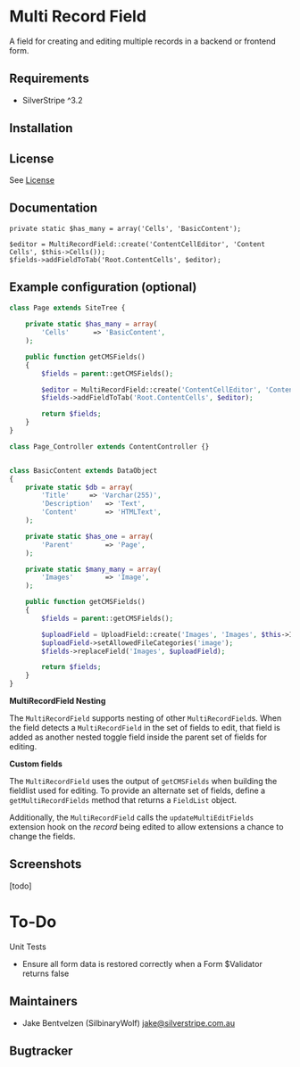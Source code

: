 # Multi Record Field

A field for creating and editing multiple records in a backend or frontend form.

## Requirements

 * SilverStripe ^3.2
 
## Installation


## License
See [License](license.md)

## Documentation
 
```
private static $has_many = array('Cells', 'BasicContent');

$editor = MultiRecordField::create('ContentCellEditor', 'Content Cells', $this->Cells());
$fields->addFieldToTab('Root.ContentCells', $editor);
```


## Example configuration (optional)

```php
class Page extends SiteTree {
	
	private static $has_many = array(
        'Cells'      => 'BasicContent',
    );

    public function getCMSFields()
    {
        $fields = parent::getCMSFields();

        $editor = MultiRecordField::create('ContentCellEditor', 'Content Cells', $this->Cells());
        $fields->addFieldToTab('Root.ContentCells', $editor);

        return $fields;
    }
}

class Page_Controller extends ContentController {}


class BasicContent extends DataObject
{
    private static $db = array(
        'Title'     => 'Varchar(255)',
        'Description'   => 'Text',
        'Content'       => 'HTMLText',
    );

    private static $has_one = array(
        'Parent'        => 'Page',
    );

    private static $many_many = array(
        'Images'        => 'Image',
    );

    public function getCMSFields()
    {
        $fields = parent::getCMSFields();

        $uploadField = UploadField::create('Images', 'Images', $this->Images());
        $uploadField->setAllowedFileCategories('image');
        $fields->replaceField('Images', $uploadField);

        return $fields;
    }
}

```

**MultiRecordField Nesting**

The `MultiRecordField` supports nesting of other 
`MultiRecordField`s. When the field detects a `MultiRecordField` 
in the set of fields to edit, that field is added as another nested toggle 
field inside the parent set of fields for editing. 

**Custom fields**

The `MultiRecordField` uses the output of `getCMSFields` when building
the fieldlist used for editing. To provide an alternate set of fields, define
a `getMultiRecordFields` method that returns a `FieldList` object.

Additionally, the `MultiRecordField` calls the `updateMultiEditFields` 
extension hook on the _record_ being edited to allow extensions a chance to
change the fields. 

## Screenshots

[todo]

# To-Do

Unit Tests
- Ensure all form data is restored correctly when a Form $Validator returns false

## Maintainers

* Jake Bentvelzen (SilbinaryWolf) <jake@silverstripe.com.au>
 
## Bugtracker
